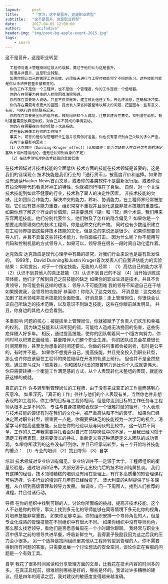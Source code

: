 ```yaml
---
layout:     post
title:      "「学习」这不是晋升，这是职业转型"
subtitle:   "这不是晋升，这是职业转型"
date:       2017-04-05 12:00:00
author:     "Lucifadiva"
header-img: "img/post-bg-apple-event-2015.jpg"
tags:
    - Learn
---
```


> 


<div>
 <p>这不是晋升，这是职业转型

      工程师对走上管理岗岗位最大的误解，莫过于他们认为这是晋升。
      管理并非晋升，这是职业转型。
      如果你想让自己的管理工作高效，必须每天进行与工程师技能完全不同的练习。这些技能可能是你从未培养甚至未曾察觉的。
      你的工作不是做一个工程师，也不是做一个管理者，你的工作是做一个倍增器。
      你的存在需要为共事的人排除困难清除障碍。
      你的存在需要听人说话，并且不仅仅是听，建立彼此信任关系，传达坏消息，正确解决冲突。
      你的存在需要考虑更大的蓝图，提出发人深省抑甚至难以解决的问题，把蓝图与一些有意义、有形、可执行的事情联系起来。
      你的存在需要是团队的倡导者，鼓励组织和个人成就，注意非建设性意见，找到潜在动机，有时甚至需要放弃控制权，对自己并不赞成的事情妥协。
      你的存在需要在同事的帮助下改进系统。
      这些看起来像工程师的工作吗？
      事实上，可悲的是你对管理职业生涯并没有做好准备，你也没有意识到自己欠缺的多么严重。
      有两个主要影响因素：
     （1）达克效应（Dunning-Kruger effect）（认知偏差：能力欠缺的人在自己欠考虑的决定基础上得出错误结论，但无法认知到自身的不足）
      （2）在技术领域对非技术技能的全面低估

在技术领域对非技术技能的全面低估
     技术方面的技能在技术领域是首要的，这是我们的错误观点
     技术技能是我们行业的『通行货币』，被高度评价和追捧。如果你没有通读Hacker News首页文章，或者你的各类软件不是最新发行版，或者你没有拉全明星代码看鬼斧神工的特性，你就被同行甩在了身后。
     自然，对一个关注技术技能到如此不健康的行业，技术称了雇人的决定性因素。
     非技术技能的欠缺，比如团队合作能力，解决冲突的能力，聆听、协调能力，在工程师界经常被忽视，它们没有技术能力重要，组织常常不重视并且淡化这些非技术技能的重要性。
     如果你想了解这个行业的价值观，只需要想想『硬』和『软』两个术语，我们用来形容两组技能。他们分别代表什么，他们触及了怎样的隐含偏见？
     如果你是一个想要走向管理岗位的技术工程师，你是这种文化的产物。
     同时也有少数组织建立在工程师界提倡这些非技术技能的文化，但是总的来说还是很少。
     如果你想要领导人们，并且不具备这些非技术能力，你将面临打击。
     因为什么呢？你不能用写代码和控制机器的方式领导人，如果可以，领导将在很长一段时间自动化运作着。

达克效应
     达克效应是现代心理学中有趣的研究，对我们行业来说也是最有启发性的。
     1999年，David Dunning和Justin Kruger首次发表人们自我评估能力的实验结果：
          实验提出，对于一个指定技能，无能的人经常：
          （1）高估自己的能力水平
          （2）认识不到其他人的真正技能
          （3）认识不到自己的不足
          （4）当开始训练这项体能，他们才了解到自己之前技能的缺乏
     如果你的职业生涯是技术，并且不负责领导，你可能会有这样的想法：
          领导人不可能困难
          我的领导不知道自己在干啥
          如果换做我，会领导的功能好
     恭喜你！你陷入了达克效应。
     坏消息是：达克效应加剧了技术领域非技术技能的全面贬值。
     好消息是：走上管理岗位，你很快会认识自己所缺乏的技术范畴，以及意识不到缺乏技能，这些在你眼前越发明显。
     并且，你身边的其他人也会看到。

多重影响
     问题的核心：被提拔坐上管理岗位，你就被赋予了负责人们欢乐和幸福的权利。
     因为缺乏技能和认识所犯的错，可能给人造成无法挽回的伤害，这些伤疤伴随人好多年。
     相反，通过提高技能，使你的团队朝着同一个i饿方向努力，你同时可以积累正面经验，甚至陪伴人们整个职业生涯。
     你的团队成员会花费很长时间观察你，甚至比你想象的时间还要长。你做的任何事都会被剖析，有时是公平的，有时并不是。
     如果你不想提升自己，提高技能，并且完全投入到职业转型，那么也许你应该留在工程师的岗位继续在开发的轨道上前行。
     但也并不是全然悲观。通过奋斗成为『倍乘器』，你和团队付出的艰苦努力远比你个人成就更伟大。
     你只需要转换一个衡量工作满足感的方式，从个人表现转化未整组的表现，就能收获这样的成就。

真正的工作
     许多转型到管理岗位的工程师，由于没有完成真正的工作量而感到心灰意冷。
     如果深究，『真正的工作』往往与他们的个人表现有关，当然你也并非想表现的如工程师，你工作的目标与工程师相同，但是你达到目标的工作任务与工程师从根本上是不同的。
     专注与自身技能和表现是一个很难打破的循环，个人表现与技术技能的谬误有时在我们的文化中，被严重高估和不当的褒奖。
     如果你已经决定面对职业转型，很重要一点是，你需要把缺乏的技能视为一次学习的机会，渴望学习和提高这些技能，反应在你的经验以及与同伙的比较中。
     这一切并不简单，工作的头三年我需要挣扎着面对自己在领导岗位中的不足，一旦我已经习惯于满足工程师表现，就需要漫长的挣扎，重新定义将这种满足定义未团队的成功表现。
     如果你所读到的这些没有吓到你，并且已经承诺转型，有三个开始培养技能的重点：
          （1）专业的培训
          （2）找到导师
          （3）自学

培训
     技术领域对专业培训有偏见，专业培训并不一定源于大学。工程师组织的衡量经验是，通过培训和证书。大部分源于走出校门后的技术培训纯属扯淡。
     我们有这样的经验，技术领域糟糕的培训没有用在管理上，有许多高质量的短管理课程可供选择，许多行业的培训在几年前已经融资了。
     澳大利亚的AIM提供了许多课程，从介绍到高级管理和领导力发展。
     做调查，问一下周围人，找到人们推荐的课程，并且付诸行动。

导师
     在你的组织中找到可聊的人，讨论你所面临的挑战，提高非技术技能。这个人不必是你的领导，事实上找到多元化的导师能够在同等情境下多元化你的视角，对培养技能非常重要。
     如果你足够幸运，你的组织安排一个导师角色的人，但是专业化成熟的管理技能在不同组织中有很大不同。
     如果你组织中没有导师角色，那么那么找老领导，看他们是否愿意每周花一个小时跟你聊聊。
     我经常与职业生涯中很早之前的领导共进早餐，呼吸新鲜空气，我得妻子鼓励我因为这之后我的压力会小很多。
     另一个选择是找同组织里其他从工程师转型到管理的人，你不需要得到所有问题的答案，只需要发展一个讨论想法的安全空间，谈论你正在客服的问题是一个有效工具。

自学
     我花了很多时间阅读和分享管理方面的文章，比我花在技术内容的时间多的多。
     在真正启程前，很难辨别哪些是好的，哪些是坏的。我读过许多糟糕的建议，但是四年的阅读之后，我对建议的敏感度变得越来越准确。</p> 
</div>




